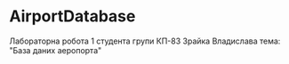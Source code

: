 # AirportDatabase
Лабораторна робота 1
студента групи КП-83 Зрайка Владислава
тема: "База даних аеропорта"

